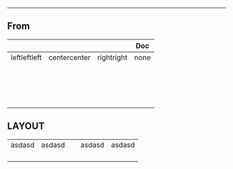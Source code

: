 ---

## From

|              |              |            | Doc  |
| :----------- | :----------: | ---------: | ---- |
| leftleftleft | centercenter | rightright | none |
|              |              |            |      |
|              |              |            |      |
|              |              |            |      |
|              |              |            |      |
|              |              |            |      |
|              |              |            |      |
|              |              |            |      |
|              |              |            |      |
|              |              |            |      |
|              |              |            |      |
|              |              |            |      |
|              |              |            |      |
|              |              |            |      |
|              |              |            |      |
|              |              |            |      |
|              |              |            |      |
|              |              |            |      |

## LAYOUT

|        |           |        |        |
| ------ | --------- | ------ | ------ |
| asdasd | asdasd 　 | asdasd | asdasd |
|        |           |        |        |
|        |           |        |        |
|        |           |        |        |
|        |           |        |        |
